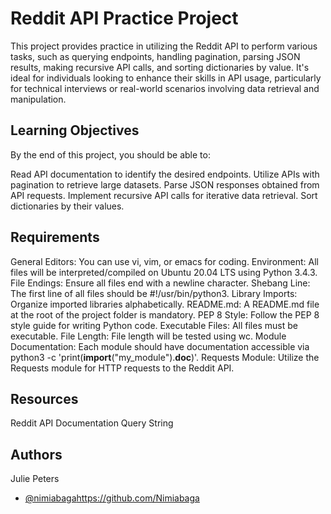 
# Reddit API Practice Project

This project provides practice in utilizing the Reddit API to perform various tasks, such as querying endpoints, handling pagination, parsing JSON results, making recursive API calls, and sorting dictionaries by value. It's ideal for individuals looking to enhance their skills in API usage, particularly for technical interviews or real-world scenarios involving data retrieval and manipulation.



## Learning Objectives


By the end of this project, you should be able to:

Read API documentation to identify the desired endpoints.
Utilize APIs with pagination to retrieve large datasets.
Parse JSON responses obtained from API requests.
Implement recursive API calls for iterative data retrieval.
Sort dictionaries by their values.

## Requirements

General
Editors: You can use vi, vim, or emacs for coding.
Environment: All files will be interpreted/compiled on Ubuntu 20.04 LTS using Python 3.4.3.
File Endings: Ensure all files end with a newline character.
Shebang Line: The first line of all files should be #!/usr/bin/python3.
Library Imports: Organize imported libraries alphabetically.
README.md: A README.md file at the root of the project folder is mandatory.
PEP 8 Style: Follow the PEP 8 style guide for writing Python code.
Executable Files: All files must be executable.
File Length: File length will be tested using wc.
Module Documentation: Each module should have documentation accessible via python3 -c 'print(__import__("my_module").__doc__)'.
Requests Module: Utilize the Requests module for HTTP requests to the Reddit API.
## Resources

Reddit API Documentation
Query String

## Authors

Julie Peters

- [@nimiabaga]()https://github.com/Nimiabaga

